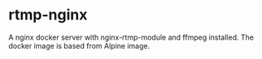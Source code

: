 # rtmp-nginx
A nginx docker server with nginx-rtmp-module and ffmpeg installed.
The docker image is based from Alpine image.

